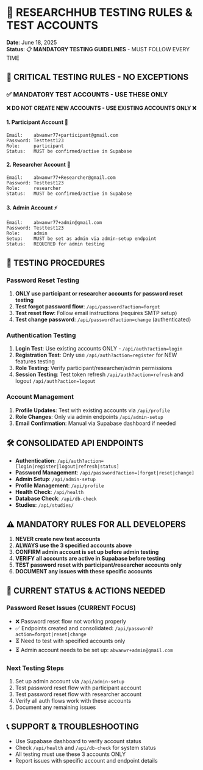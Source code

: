 # 🧪 RESEARCHHUB TESTING RULES & TEST ACCOUNTS

**Date**: June 18, 2025  
**Status**: 📋 **MANDATORY TESTING GUIDELINES** - MUST FOLLOW EVERY TIME

## 🚨 **CRITICAL TESTING RULES - NO EXCEPTIONS**

### **✅ MANDATORY TEST ACCOUNTS - USE THESE ONLY**

**❌ DO NOT CREATE NEW ACCOUNTS - USE EXISTING ACCOUNTS ONLY ❌**

#### **1. Participant Account** 👤
```
Email:    abwanwr77+participant@gmail.com
Password: Testtest123
Role:     participant
Status:   MUST be confirmed/active in Supabase
```

#### **2. Researcher Account** 🔬
```
Email:    abwanwr77+Researcher@gmail.com  
Password: Testtest123
Role:     researcher
Status:   MUST be confirmed/active in Supabase
```

#### **3. Admin Account** ⚡
```
Email:    abwanwr77+admin@gmail.com
Password: Testtest123
Role:     admin
Setup:    MUST be set as admin via admin-setup endpoint
Status:   REQUIRED for admin testing
```

## 🔧 **TESTING PROCEDURES**

### **Password Reset Testing**
1. **ONLY use participant or researcher accounts for password reset testing**
2. **Test forgot password flow**: `/api/password?action=forgot`
3. **Test reset flow**: Follow email instructions (requires SMTP setup)
4. **Test change password**: `/api/password?action=change` (authenticated)

### **Authentication Testing**
1. **Login Test**: Use existing accounts ONLY - `/api/auth?action=login`
2. **Registration Test**: Only use `/api/auth?action=register` for NEW features testing  
3. **Role Testing**: Verify participant/researcher/admin permissions
4. **Session Testing**: Test token refresh `/api/auth?action=refresh` and logout `/api/auth?action=logout`

### **Account Management**
1. **Profile Updates**: Test with existing accounts via `/api/profile`
2. **Role Changes**: Only via admin endpoints `/api/admin-setup`
3. **Email Confirmation**: Manual via Supabase dashboard if needed

## 🛠️ **CONSOLIDATED API ENDPOINTS**
- **Authentication**: `/api/auth?action=[login|register|logout|refresh|status]`
- **Password Management**: `/api/password?action=[forgot|reset|change]`
- **Admin Setup**: `/api/admin-setup`
- **Profile Management**: `/api/profile`
- **Health Check**: `/api/health`
- **Database Check**: `/api/db-check`
- **Studies**: `/api/studies/`

## ⚠️ **MANDATORY RULES FOR ALL DEVELOPERS**

1. **NEVER create new test accounts**
2. **ALWAYS use the 3 specified accounts above**
3. **CONFIRM admin account is set up before admin testing**
4. **VERIFY all accounts are active in Supabase before testing**
5. **TEST password reset with participant/researcher accounts only**
6. **DOCUMENT any issues with these specific accounts**

## 🎯 **CURRENT STATUS & ACTIONS NEEDED**

### **Password Reset Issues (CURRENT FOCUS)**
- ❌ Password reset flow not working properly
- ✅ Endpoints created and consolidated: `/api/password?action=forgot|reset|change`
- ⏳ Need to test with specified accounts only
- ⏳ Admin account needs to be set up: `abwanwr+admin@gmail.com`

### **Next Testing Steps**
1. Set up admin account via `/api/admin-setup`
2. Test password reset flow with participant account
3. Test password reset flow with researcher account  
4. Verify all auth flows work with these accounts
5. Document any remaining issues

## 📞 **SUPPORT & TROUBLESHOOTING**
- Use Supabase dashboard to verify account status
- Check `/api/health` and `/api/db-check` for system status
- All testing must use these 3 accounts ONLY
- Report issues with specific account and endpoint details
